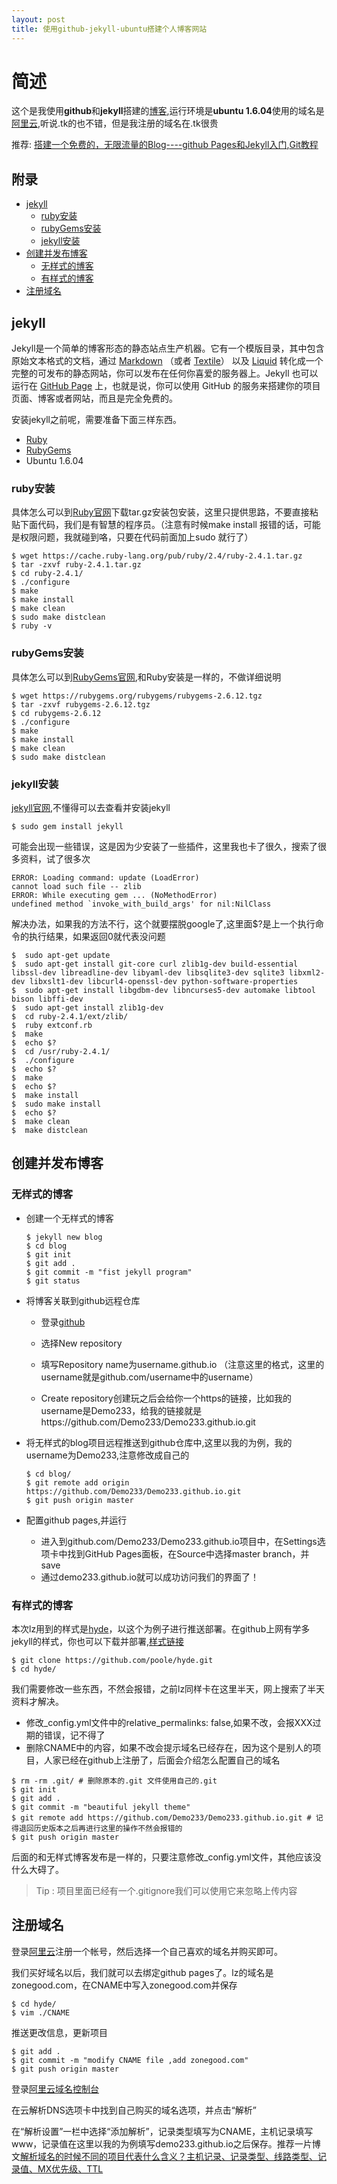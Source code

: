 ```yaml
---
layout: post
title: 使用github-jekyll-ubuntu搭建个人博客网站
---
```


# 简述

这个是我使用**github**和**jekyll**搭建的[博客](http://www.zonegood.com),运行环境是**ubuntu 1.6.04**使用的域名是[阿里云](https://cn.aliyun.com/),听说.tk的也不错，但是我注册的域名在.tk很贵

推荐: [搭建一个免费的，无限流量的Blog----github Pages和Jekyll入门](http://www.ruanyifeng.com/blog/2012/08/blogging_with_jekyll.html),[Git教程](https://www.liaoxuefeng.com/wiki/0013739516305929606dd18361248578c67b8067c8c017b000)

## 附录

- [jekyll](#jekyll)
    - [ruby安装](#ruby安装)
    - [rubyGems安装](#rubyGems安装)
    - [jekyll安装](#jekyll安装)
- [创建并发布博客](#创建并发布博客)
    - [无样式的博客](#无样式的博客)
    - [有样式的博客](#有样式的博客)
- [注册域名](#注册域名)


## jekyll

Jekyll是一个简单的博客形态的静态站点生产机器。它有一个模版目录，其中包含原始文本格式的文档，通过 [Markdown](https://daringfireball.net/projects/markdown/) （或者 [Textile](http://textile.sitemonks.com/)） 以及 [Liquid](http://docs.shopify.com/themes/liquid-basics) 转化成一个完整的可发布的静态网站，你可以发布在任何你喜爱的服务器上。Jekyll 也可以运行在 [GitHub Page](https://pages.github.com/) 上，也就是说，你可以使用 GitHub 的服务来搭建你的项目页面、博客或者网站，而且是完全免费的。

安装jekyll之前呢，需要准备下面三样东西。

* [Ruby](https://www.ruby-lang.org/en/downloads/)
* [RubyGems](https://rubygems.org/pages/download)
* Ubuntu 1.6.04

### ruby安装

具体怎么可以到[Ruby官网](https://www.ruby-lang.org/en/downloads/)下载tar.gz安装包安装，这里只提供思路，不要直接粘贴下面代码，我们是有智慧的程序员。（注意有时候make install 报错的话，可能是权限问题，我就碰到咯，只要在代码前面加上sudo 就行了）

```
$ wget https://cache.ruby-lang.org/pub/ruby/2.4/ruby-2.4.1.tar.gz
$ tar -zxvf ruby-2.4.1.tar.gz
$ cd ruby-2.4.1/
$ ./configure
$ make
$ make install
$ make clean
$ sudo make distclean
$ ruby -v

```


### rubyGems安装

具体怎么可以到[RubyGems官网](https://rubygems.org/pages/download),和Ruby安装是一样的，不做详细说明

```
$ wget https://rubygems.org/rubygems/rubygems-2.6.12.tgz
$ tar -zxvf rubygems-2.6.12.tgz
$ cd rubygems-2.6.12
$ ./configure
$ make
$ make install
$ make clean
$ sudo make distclean
```


### jekyll安装

[jekyll官网](http://jekyll.com.cn/docs/installation/),不懂得可以去查看并安装jekyll

``` 
$ sudo gem install jekyll

```
可能会出现一些错误，这是因为少安装了一些插件，这里我也卡了很久，搜索了很多资料，试了很多次

```
ERROR: Loading command: update (LoadError)
cannot load such file -- zlib
ERROR: While executing gem ... (NoMethodError)
undefined method `invoke_with_build_args' for nil:NilClass
```

解决办法，如果我的方法不行，这个就要摆脱google了,这里面$?是上一个执行命令的执行结果，如果返回0就代表没问题

```
$  sudo apt-get update
$  sudo apt-get install git-core curl zlib1g-dev build-essential libssl-dev libreadline-dev libyaml-dev libsqlite3-dev sqlite3 libxml2-dev libxslt1-dev libcurl4-openssl-dev python-software-properties
$  sudo apt-get install libgdbm-dev libncurses5-dev automake libtool bison libffi-dev
$  sudo apt-get install zlib1g-dev
$  cd ruby-2.4.1/ext/zlib/
$  ruby extconf.rb 
$  make
$  echo $?
$  cd /usr/ruby-2.4.1/
$  ./configure
$  echo $?
$  make
$  echo $?
$  make install
$  sudo make install
$  echo $?
$  make clean
$  make distclean
```
## 创建并发布博客

### 无样式的博客

* 创建一个无样式的博客
    ```
    $ jekyll new blog
    $ cd blog
    $ git init 
    $ git add .
    $ git commit -m "fist jekyll program"
    $ git status
    ```
* 将博客关联到github远程仓库
    * 登录[github](http://github.com)
    * 选择New repository
    
    * 填写Repository name为username.github.io （注意这里的格式，这里的username就是github.com/username中的username）
    * Create repository创建玩之后会给你一个https的链接，比如我的username是Demo233，给我的链接就是https://github.com/Demo233/Demo233.github.io.git
    
* 将无样式的blog项目远程推送到github仓库中,这里以我的为例，我的username为Demo233,注意修改成自己的

    ```
    $ cd blog/
    $ git remote add origin https://github.com/Demo233/Demo233.github.io.git
    $ git push origin master
    ```

* 配置github pages,并运行
    * 进入到github.com/Demo233/Demo233.github.io项目中，在Settings选项卡中找到GitHub Pages面板，在Source中选择master branch，并save
    * 通过demo233.github.io就可以成功访问我们的界面了！


### 有样式的博客

本次lz用到的样式是[hyde](https://github.com/poole/hyde)，以这个为例子进行推送部署。在github上网有学多jekyll的样式，你也可以下载并部署,[样式链接](https://github.com/jekyll/jekyll/wiki/Themes)

```
$ git clone https://github.com/poole/hyde.git
$ cd hyde/
```

我们需要修改一些东西，不然会报错，之前lz同样卡在这里半天，网上搜索了半天资料才解决。

* 修改_config.yml文件中的relative_permalinks: false,如果不改，会报XXX过期的错误，记不得了
* 删除CNAME中的内容，如果不改会提示域名已经存在，因为这个是别人的项目，人家已经在github上注册了，后面会介绍怎么配置自己的域名

```
$ rm -rm .git/ # 删除原本的.git 文件使用自己的.git
$ git init
$ git add .
$ git commit -m "beautiful jekyll theme"
$ git remote add https://github.com/Demo233/Demo233.github.io.git # 记得退回历史版本之后再进行这里的操作不然会报错的
$ git push origin master
```

后面的和无样式博客发布是一样的，只要注意修改_config.yml文件，其他应该没什么大碍了。

> Tip : 项目里面已经有一个.gitignore我们可以使用它来忽略上传内容


## 注册域名

登录[阿里云](https://www.aliyun.com/)注册一个帐号，然后选择一个自己喜欢的域名并购买即可。

我们买好域名以后，我们就可以去绑定github pages了。lz的域名是zonegood.com，在CNAME中写入zonegood.com并保存

```
$ cd hyde/
$ vim ./CNAME
```

推送更改信息，更新项目

```
$ git add .
$ git commit -m "modify CNAME file ,add zonegood.com"
$ git push origin master
```

登录[阿里云域名控制台](https://home.console.aliyun.com/new#/)

在云解析DNS选项卡中找到自己购买的域名选项，并点击“解析”

在“解析设置”一栏中选择“添加解析”，记录类型填写为CNAME，主机记录填写www，记录值在这里以我的为例填写demo233.github.io之后保存。推荐一片博文[解析域名的时候不同的项目代表什么含义？主机记录、记录类型、线路类型、记录值、MX优先级、TTL](http://blog.csdn.net/pzasdq/article/details/51171424)